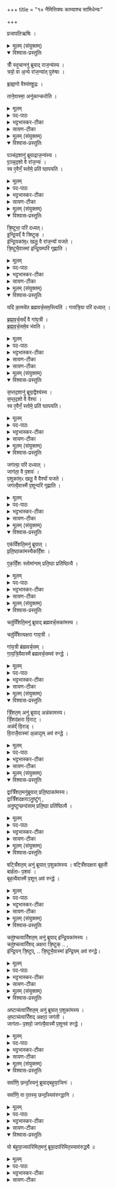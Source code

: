 +++
title = "१० नैमित्तिक्यः काम्याश्च सामिधेन्यः"

+++

प्रजापतिऋषिः ।


<details><summary>मूलम् (संयुक्तम्)</summary>

त्रीँ स्तृ॒चाननु॑ ब्रूयाद्राज॒न्य॑स्य॒ त्रयो॒ वा अ॒न्ये रा॑ज॒न्या॑त्पुरु॑षा ब्राह्म॒णो वैश्य॑श्शू॒द्रस्ताने॒वास्मा॒ अनु॑कान्करोति
</details>

<details open><summary>विश्वास-प्रस्तुतिः</summary>

त्रीँ स्तृ॒चाननु॑ ब्रूयाद् राज॒न्य॑स्य ।  
त्रयो॒ वा अ॒न्ये रा॑ज॒न्या॑त् पुरु॑षाः ।  

ब्रा॒ह्म॒णो वैश्य॑श्शू॒द्रः ।

ताने॒वास्मा॒ अनु॑कान्करोति ।  
</details>

<details><summary>मूलम्</summary>

त्रीँ स्तृ॒चाननु॑ ब्रूयाद् राज॒न्य॑स्य ।  

त्रयो॒ वा अ॒न्ये  रा॑ज॒न्या॑त्  पुरु॑षाः।  

ब्रा॒ह्म॒णो वैश्य॑श्शू॒द्रः ।

ताने॒वास्मा॒ अनु॑कान्करोति ।  
</details>


<details><summary>पद-पाठः</summary>

त्रीन् । तृ॒चान् । अन्विति॑ । ब्रू॒या॒त् । रा॒ज॒न्य॑स्य ।  

त्रयः॑ । वै । अ॒न्ये । रा॒ज॒न्या॑त् । पुरु॑षाः ।   

ब्रा॒ह्म॒णः । वैश्यः॑ । शू॒द्रः ।   

तान् । ए॒व । अ॒स्मै॒ । अनु॑का॒नित्यनु॑-का॒न् । क॒रो॒ति॒ ।
</details>

<details><summary>भट्टभास्कर-टीका</summary>

1पुनरपि सामिधेनीरेवाधिकृत्योच्यते - **त्रींस्तृचानिति ॥** 
नवेत्यवचनादावृत्तौ एव नवर्चः । आद्यास्तिस्रः तिसृभिरुक्ता इत्येके । त्रित्वान्वयात् ब्राह्मणादीन् अस्यानुकान् कमितॄन् करोति । 'अनुकाभिक' इति निपात्यते ॥
</details>

<details><summary>सायण-टीका</summary>

तत्र राजन्यं निमित्तीकृत्य विधत्ते-   **त्री ँ स्तृचानिति।**  
प्र वो वाजा इत्येका त्रिरावृत्तत्वात् ( त्ता)।   
अग्न आयाहीत्येकस्तृचः। त्वं वरुण इत्येका परिधानीया त्रिरावृत्ता। एवं त्रयस्तृचाः।  
तेन तृचानां त्रित्वेन राजन्यव्यतिरिक्तान्ब्राह्मणादींस्त्रीन्वर्णान्राजन्यस्यानुकूलान्करोति।
</details>

<details><summary>मूलम् (संयुक्तम्)</summary>

पञ्च॑द॒शानु॑ ब्रूयाद्राज॒न्य॑स्य पञ्चद॒शो वै रा॑ज॒न्य॑स्स्व ए॒वैनँ॒ स्तोमे॒ प्रति॑ ष्ठापयति
</details>

<details open><summary>विश्वास-प्रस्तुतिः</summary>

पञ्च॑द॒शानु॑ ब्रूयाद्राज॒न्य॑स्य ।  
प॒ञ्च॒द॒शो वै रा॑ज॒न्यः॑ ।  
स्व ए॒वैनँ॒ स्तोमे॒ प्रति॑ ष्ठापयति ।  
</details>

<details><summary>मूलम्</summary>

पञ्च॑द॒शानु॑ ब्रूयाद्राज॒न्य॑स्य ।  
प॒ञ्च॒द॒शो वै रा॑ज॒न्यः॑ ।  
स्व ए॒वैनँ॒ स्तोमे॒ प्रति॑ ष्ठापयति ।  
</details>

<details><summary>पद-पाठः</summary>

पञ्च॑द॒शेति॒ पञ्च॑-द॒श॒ । अन्विति॑ । ब्रू॒या॒त् । रा॒ज॒न्य॑स्य ।  
प॒ञ्च॒द॒श इति॑ पञ्च-द॒शः । वै । रा॒ज॒न्यः॑ ।  
स्वे । ए॒व । ए॒न॒म् । स्तोमे॑ । प्रतीति॑ । स्था॒प॒य॒ति॒ ।
</details>

<details><summary>भट्टभास्कर-टीका</summary>

2पञ्चदशो वा इति ॥ प्रजापतेरुरोबाहुप्रभवत्वाद्द्वयोः । पूर्वेण सहास्य विकल्पः ॥
</details>

<details><summary>सायण-टीका</summary>

पक्षान्तरं विधत्ते-  **पञ्चादशानु ब्रूयादिति।** प्रजापतेरुरसो बाहुभ्यां च पञ्चदशस्तोमस्य राजन्यस्य चोत्पन्नत्वादसौ स्तोमो राजन्यस्य स्वकीयः । यद्यपि पञ्चदश सामिधेनीरन्वाहेति वर्णत्रयसाधारणवचनेनैवायं पक्षः प्राप्तस्तथाऽपि त्रीँ स्तृचानित्यनेन विशेषवचननेन नित्यबाधप्राप्तौ विकल्पार्थं पञ्चदशेति प्रतिप्रसवो विधीयते। 
</details>

<details><summary>मूलम् (संयुक्तम्)</summary>

त्रि॒ष्टुभा॒ परि॑ दध्यादिन्द्रि॒यव्ँ वै त्रि॒ष्टुगि॑न्द्रि॒यका॑म॒ᳵ खलु॒ वै रा॑ज॒न्यो॑ यजते त्रि॒ष्टुभै॒वास्मा॑ इन्द्रि॒यम्परि॑ गृह्णाति 
</details>

<details open><summary>विश्वास-प्रस्तुतिः</summary>

त्रि॒ष्टुभा॒ परि॑ दध्यत्।  
इ॒न्द्रि॒यव्ँ वै त्रिष्टुक् ।  
इ॑न्द्रि॒यका॑म॒ᳵ खलु॒ वै रा॑ज॒न्यो॑ यजते ।  
त्रि॒ष्टुभै॒वास्मा॑ इन्द्रि॒यम्परि॑ गृह्णाति ।  

</details>

<details><summary>मूलम्</summary>

त्रि॒ष्टुभा॒ परि॑ दध्यत्।  
इ॒न्द्रि॒यव्ँ वै त्रिष्टुक् ।  
इ॑न्द्रि॒यका॑म॒ᳵ खलु॒ वै रा॑ज॒न्यो॑ यजते ।  
त्रि॒ष्टुभै॒वास्मा॑ इन्द्रि॒यम्परि॑ गृह्णाति ।  

</details>

<details><summary>पद-पाठः</summary>


त्रि॒ष्टुभा॑ । परीति॑ । द॒ध्या॒त् ।  
इ॒न्द्रि॒यम् । वै । त्रि॒ष्टुक् ।  
इ॒न्द्रि॒यका॑म॒ इती॑न्द्रि॒य-का॒मः॒ । खलु॑ । वै । रा॒ज॒न्यः॑ । य॒ज॒ते॒ ।  
त्रि॒ष्टुभा॑ । ए॒व । अ॒स्मै॒ । इ॒न्द्रि॒यम् । परीति॑ । गृ॒ह्णा॒ति॒ ।   

</details>


<details><summary>भट्टभास्कर-टीका</summary>

3त्रिष्टुभेति ॥ 'र्त्वं वरुण उत' इति ।  
**इन्द्रिर्यं वा इति ।** तद्धेतुत्त्वात्ताच्छब्द्यम् ॥
</details>

<details><summary>सायण-टीका</summary>

त्वं वरुण इत्येतां परिधानीयां विधत्ते—  **त्रिष्टुभा परीति।**   
त्रिष्टुभ इन्द्रेण सहोत्पन्नत्वात्तत्संबन्धीन्द्रियरूपत्वम्। राजन्यस्य युयुत्सत्वादिन्द्रियसामर्थ्यकामः।  

राजन्यस्य नित्यां परिधानीयां विधाय काम्यां विधत्ते—  
**यदि कामयेतेति।**
</details>

<details><summary>मूलम् (संयुक्तम्)</summary>

यदि॑ का॒मये॑त [57]  ब्र॒ह्म॒व॒र्च॒सम॒स्त्विति॑  गायत्रि॒या परि॑ दध्याद्ब्रह्मवर्च॒सव्ँ वै गा॑य॒त्री ब्र॑ह्मवर्च॒समे॒व भ॑वति
</details>

<details open><summary>विश्वास-प्रस्तुतिः</summary>


यदि॑ का॒मये॑त ब्रह्मवर्च॒सम॒स्त्विति॑ ।
गायत्रि॒या परि॑ दध्यात् ।  

ब्र॒ह्म॒व॒र्च॒सव्ँ वै  गा॑य॒त्री ।  
ब्र॒ह्म॒व॒र्च॒समे॒व भ॑वति ।  
</details>

<details><summary>मूलम्</summary>

यदि॑ का॒मये॑त ब्रह्मवर्च॒सम॒स्त्विति॑ ।
गायत्रि॒या परि॑ दध्यात् ।  

ब्र॒ह्म॒व॒र्च॒सव्ँ वै  गा॑य॒त्री ।  
ब्र॒ह्म॒व॒र्च॒समे॒व भ॑वति ।  
</details>


<details><summary>पद-पाठः</summary>

यदि॑ । का॒मये॑त । ब्र॒ह्म॒व॒र्च॒समिति॑ ब्रह्म-व॒र्च॒सम् । अ॒स्तु॒ । इति॑ ।   
गा॒य॒त्रि॒या । परीति॑ । द॒ध्या॒त् ।

ब्र॒ह्म॒व॒र्च॒समिति॑ ब्रह्म-व॒र्च॒सम् । वै । गा॒य॒त्री ।  
ब्र॒ह्म॒व॒र्च॒समिति॑ ब्रह्म-व॒र्च॒सम् । ए॒व । भ॒व॒ति॒ ।
</details>

<details><summary>भट्टभास्कर-टीका</summary>

4गायत्रियेति ॥ 'आजुहोत' इत्येतया । 'पृथुपाजाः' 'तंसबाधः' इत्येते धाय्यास्थाने निधेये ॥
</details>

<details><summary>सायण-टीका</summary>

राजन्यस्य नित्यां परिधानीयां विधाय काम्यां विधत्ते—  **यदि कामयेतेति।**
</details>

<details><summary>सायण-टीका</summary>

आजुहोत दुवस्यतेत्येषा गायत्री। तत्सवितुरित्यस्या गायत्र्या उपदेशेन ब्रह्मवर्चसनिष्पत्तेस्तस्य गायत्रीरूपत्वम्।  
</details>

<details><summary>मूलम् (संयुक्तम्)</summary>

स॒प्तद॒शानु॑ ब्रूया॒द्वैश्य॑स्य सप्तद॒शो वै वैश्य॒स्स्व ए॒वैनँ॒ स्तोमे॒ प्रति॑ ष्ठापयति
</details>

<details open><summary>विश्वास-प्रस्तुतिः</summary>


स॒प्तद॒शानु॑ ब्रूया॒द्वैश्य॑स्य ।  
स॒प्त॒द॒शो वै वैश्यः॑ ।  
स्व ए॒वैनँ॒ स्तोमे॒ प्रति॑ ष्ठापयति।
</details>

<details><summary>मूलम्</summary>
 
स॒प्तद॒शानु॑ ब्रूया॒द्वैश्य॑स्य ।  
स॒प्त॒द॒शो वै वैश्यः॑ । 
स्व ए॒वैनँ॒ स्तोमे॒ प्रति॑ ष्ठापयति।
</details>


<details><summary>पद-पाठः</summary>

स॒प्तद॒शेति॑ स॒प्त-द॒श॒ । अन्विति॑ । ब्रू॒या॒त् । वैश्य॑स्य ।
स॒प्त॒द॒श इति॑ सप्त-द॒शः । वै । वैश्यः॑ ।  
स्वे । ए॒व । ए॒न॒म् । स्तोमे॑ । प्रतीति॑ । स्था॒प॒य॒ति॒ ।
</details>

<details><summary>भट्टभास्कर-टीका</summary>

5सप्तदशेति ॥ द्वयोरपि मध्यदेशप्रभवत्वात् प्रजापतेः ।
</details>

<details><summary>सायण-टीका</summary>

वैश्यं निमित्तीकृत्य विधत्ते—  **सप्तदशानु ब्रूयादिति।**  
“समिध्यमानो अध्वरे” “समिद्धो अग्नआहुत” इत्यनयोर्मध्ये “पृथुपाजा मर्त्यः” “तँ सबाधो यतस्रुचः” इत्येतयोर्धाय्ययोः प्रक्षेपेण सप्तदशसंख्यानिष्पत्तिः। प्रजापतेर्मध्यदेशात्सप्तदशस्तोमवैश्ययोरुत्पन्नत्वात्सप्तदशस्तोमस्तदीयः। 
</details>

<details><summary>मूलम् (संयुक्तम्)</summary>

जग॑त्या॒ परि॑ दध्या॒ज्जाग॑ता॒ वै प॒शवᳶ॑ प॒शुका॑म॒ᳵ खलु॒ वै वैश्यो॑ यजते॒ जग॑त्यै॒वास्मै॑ प॒शून्परि॑ गृह्णाति
</details>

<details open><summary>विश्वास-प्रस्तुतिः</summary>

जग॑त्या॒ परि॑ दध्यात् ।   
जाग॑ता॒ वै प॒शवः॑  ।  
प॒शुका॑म॒ᳵ खलु॒ वै वैश्यो॑ यजते ।  
जग॑त्यै॒वास्मै॑ प॒शून्परि॑ गृह्णाति ।  
</details>

<details><summary>मूलम्</summary>

जग॑त्या॒ परि॑ दध्यात् ।   
जाग॑ता॒ वै प॒शवः॑  ।  
प॒शुका॑म॒ᳵ खलु॒ वै वैश्यो॑ यजते ।  
जग॑त्यै॒वास्मै॑ प॒शून्परि॑ गृह्णाति ।  
</details>

<details><summary>पद-पाठः</summary>

जग॑त्या । परीति॑ । द॒ध्या॒त् ।  
जाग॑ताः । वै । प॒शवः॑ ।  
प॒शुका॑म॒ इति॑ प॒शु-का॒मः॒ । खलु॑ । वै । वैश्यः॑ । य॒ज॒ते॒ ।   
जग॑त्या । ए॒व । अ॒स्मै॒ । प॒शून् । परीति॑ । गृ॒ह्णा॒ति॒ ।  
</details>

<details><summary>भट्टभास्कर-टीका</summary>

जगत्येति । 'जनस्य गोपाः' इत्येतया, जगतीशब्द उत्सादिः ॥
</details>

<details><summary>सायण-टीका</summary>

वैश्यस्य समिध्यमानो अमृतस्य राजसीत्येतां परिधानीयां विधत्ते-  **जगत्या परीति।** 
जगत्यनुष्ठानलब्धत्वात्पशूनां जागतत्वम्। वैश्यस्य क्षीरदध्यादिविक्रयाय पशुकामत्वं प्रसिद्धम्। 
</details>

<details><summary>मूलम् (संयुक्तम्)</summary>

एक॑विँशति॒मनु॑ ब्रूयात्प्रति॒ष्ठाका॑मस्यैकविँ॒शस्स्तोमा॑नाम्प्रति॒ष्ठा प्रति॑ष्ठित्यै [58]  
</details>

<details open><summary>विश्वास-प्रस्तुतिः</summary>

एक॑विँशति॒मनु॑ ब्रूयात् ।  
प्र॒ति॒ष्ठाका॑मस्यैकविँ॒शः ।   

ए॒क॒विँ॒शः स्तोमा॑नाम् प्रति॒ष्ठा प्रति॑ष्ठित्यै । 
</details>

<details><summary>मूलम्</summary>

एक॑विँशति॒मनु॑ ब्रूयात् ।  
प्र॒ति॒ष्ठाका॑मस्य ।

ए॒क॒विँ॒शः स्तोमा॑नाम्प्रति॒ष्ठा प्रति॑ष्ठित्यै ।     
</details>

<details><summary>पद-पाठः</summary>

एक॑विँशति॒मित्येक॑-विँ॒श॒ति॒म् । अन्विति॑ । ब्रू॒या॒त् ।  
प्र॒ति॒ष्ठाका॑म॒स्येति॑ प्रति॒ष्ठा-का॒म॒स्य॒ ।

ए॒क॒विँ॒श इत्ये॑क-विँ॒शः । स्तोमा॑नाम् । प्र॒ति॒ष्ठेति॑ प्रति-स्था । प्रति॑ष्ठित्या॒ इति॒ प्रति॑-स्थि॒त्यै॒ ।
</details>


<details><summary>भट्टभास्कर-टीका</summary>

6एकविंशतिमिति ॥ पञ्चदशत्वान्वयात्  प्रथमोत्तमावृत्तिवत् एतासामेवावृत्त्या एकविंशत्याद्यभिमतसङ्ख्यापूरणमिति केचित् ।  

'युक्ष्वा हि' इत्यादि नव सामिधेनीति केचित् ।   

**स्तोमानां प्रतिष्ठेति ।** त्रिवृत्पञ्चदशसप्तदशानां प्रधानस्तोमानां, तत्र अनुगतत्वात् ॥
</details>

<details><summary>सायण-टीका</summary>

नैमित्तिकीं विधाय काम्यां विधत्ते— **एकवि ँ शतिमिति।**
अत्र संख्यापूरणं संप्रदायविद्भिरेवमुक्तम् –  

एकाविंशत्यादिषु प्रथमाया उत्तरे द्वे ईडे अग्निमित्यादिके। अथाग्न आयाहीत्यादि।   

अथ त्वामग्ने पुष्करादधि इति त्रयस्तृचाः।  
अग्निमग्निमित्येकादश। पृथु पाजा इत्यष्टौ। अष्टाचत्वारिंशत्यक्षरस्य दाशतय्यास्तिस्र आगमयितव्याः। एकविंशत्यादिषु कार्येषु एतासां यथार्थमागम इति।   

अस्यायमर्थः— यदा सामिधेनीबुद्धिरपेक्षिता तदाऽऽभ्नातायाः प्र वो वाजा इत्यस्या उपरीडे अग्निमित्यादिकं द्वयं प्रक्षेपणीयम्। तत ऊर्ध्वम् अग्न आयाहीत्यादिकं यथाम्नातं पठितम्। तत्र समिध्यमानसमिद्धवत्योर्मध्ये त्वामग्नइत्यादिका उदाहृताः प्रक्षेपणीयाः। यावतीनां प्रक्षेपेण संख्या पूर्यते तत्प्रमाणवतीनां प्रक्षेप इति।   

मीमांसकास्तु *धाय्यासंज्ञकानामेव समिध्यमानसमिद्धवत्योर्मध्ये प्रक्षेपः। इतरानां त्वन्ते प्रक्षेपमाहुः। तत्रापि परिधानीयाया उत्तमायाः प्रागेवेत्ययं विशेषो द्रष्टव्यः। त्रिवृत्पञ्चदशसप्तदशानां संख्या चतुर्थ एकविंशस्तोमेऽन्तर्भूतेति स स्तोमः इतरेषां **स्तोमानां प्रतिष्ठा**।   

_______________  
* अत्र ख. पुस्तके याज्यासंज्ञकानामिति पाठान्तरम्।
</details>

<details><summary>मूलम् (संयुक्तम्)</summary>

चतु॑र्विँशति॒मनु॑ ब्रूयाद्ब्रह्मवर्च॒सका॑मस्य॒ चतु॑र्विँशत्यक्षरा गाय॒त्री गा॑य॒त्री ब्र॑ह्मवर्च॒सङ्गायत्रि॒यैवास्मै॑ ब्रह्मवर्च॒समव॑ रुन्द्धे
</details>

<details open><summary>विश्वास-प्रस्तुतिः</summary>

चतु॑र्विँशति॒मनु॑ ब्रूयाद् ब्रह्मवर्च॒सका॑मस्य ।  

चतु॑र्विँशत्यक्षरा गाय॒त्री ।  

गा॑य॒त्री ब्र॑ह्मवर्च॒सम्  ।  
गा॒य॒त्रि॒यैवास्मै॑ ब्रह्मवर्च॒समव॑ रुन्द्धे ।
</details>

<details><summary>मूलम्</summary>

चतु॑र्विँशति॒मनु॑ ब्रूयाद् ब्रह्मवर्च॒सका॑मस्य ।  

चतु॑र्विँशत्यक्षरा गाय॒त्री ।  

गा॑य॒त्री ब्र॑ह्मवर्च॒सम् ।  
गा॒य॒त्रि॒यैवास्मै॑ ब्रह्मवर्च॒समव॑ रुन्द्धे ।
</details>

<details><summary>पद-पाठः</summary>

चतु॑र्विँशति॒मिति॒ चतुः॑-विँ॒श॒ति॒म् । अन्विति॑ । ब्रू॒या॒त् ।   
ब्र॒ह्म॒व॒र्च॒सका॑म॒स्येति॑ ब्रह्मवर्च॒स-का॒म॒स्य॒ ।
चतु॑र्विँशत्यक्ष॒रेति॒ चतु॑र्विँशति-अ॒क्ष॒रा॒ । गा॒य॒त्री ।  

गा॒य॒त्री । ब्र॒ह्म॒व॒र्च॒समिति॑ ब्रह्म-व॒र्च॒सम् ।  

गा॒य॒त्रि॒या । ए॒व । अ॒स्मै॒ । ब्र॒ह्म॒व॒र्च॒समिति॑ ब्रह्म-व॒र्च॒सम् । अवेति॑ । रु॒न्द्धे॒ ।
</details>


<details><summary>भट्टभास्कर-टीका</summary>

7चतुर्विंशतिमित्यादि ॥ गतम् ॥
</details>

<details><summary>सायण-टीका</summary>

फलान्तराय विधत्ते—  **चतुर्वि ँ शतिमिति।** 
</details>

<details><summary>मूलम् (संयुक्तम्)</summary>

त्रिँ॒शत॒मनु॑ ब्रूया॒दन्न॑कामस्य त्रिँ॒शद॑क्षरा वि॒राडन्न॑व्ँवि॒राड्वि॒राजै॒वास्मा॑ अ॒न्नाद्य॒मव॑ रुन्द्धे
</details>

<details open><summary>विश्वास-प्रस्तुतिः</summary>

त्रिँ॒शत॒म् अनु॑ ब्रूयाद्  अन्न॑कामस्य।  
त्रिँ॒शद॑क्षरा वि॒राट् ।  
अन्न॑व्ँ वि॒राड् ।  
वि॒राजै॒वास्मा॑ अ॒न्नाद्य॒म् अव॑ रुन्द्धे ।  
</details>

<details><summary>मूलम्</summary>

त्रिँ॒शत॒म् अनु॑ ब्रूयाद् अन्न॑कामस्य ।  
त्रिँ॒शद॑क्षरा वि॒राट् ।   
अन्न॑व्ँ वि॒राड्  । 
वि॒राजै॒वास्मा॑ अ॒न्नाद्य॒मव॑ रुन्द्धे ।  
</details>

<details><summary>पद-पाठः</summary>

त्रिँ॒शत॑म् । अन्विति॑ । ब्रू॒या॒त् । अन्न॑काम॒स्येत्यन्न॑-का॒म॒स्य॒ ।
त्रिँ॒शद॑क्ष॒रेति॑ त्रिँ॒शत्-अ॒क्ष॒रा॒ । वि॒राडिति॑ वि-राट् ।  

अन्न॑म् । वि॒राडिति॑ वि-राट् ।  
वि॒राजेति॑ वि-राजा॑ । ए॒व । अ॒स्मै॒ । अ॒न्नाद्य॒मित्य॑न्न-अद्य॑म् । अवेति॑ । रु॒न्द्धे॒ ।
</details>

<details><summary>भट्टभास्कर-टीका</summary>

8त्रिंशदक्षरा विराडिति ॥ त्रिभिः दशकैः विराडिति ॥
</details>

<details><summary>सायण-टीका</summary>

पुनरपि फलान्तराय विधत्ते—   **त्रि ँ शतमिति।** दशाक्षरैस्त्रिभिः पादैर्विराजस्त्रिंशदक्षरत्वम्। तच्छान्दोनुष्ठानेनान्नस्य लभ्यत्वात्तस्य च्छन्दसोऽन्नत्वम्। 
</details>

<details><summary>मूलम् (संयुक्तम्)</summary>

द्वात्रिँ॑शत॒मनु॑ब्रूयात्प्रति॒ष्ठाका॑मस्य॒ द्वात्रिँ॑शदक्षराऽनु॒ष्टु॑गनु॒ष्टुप्छन्द॑साम्प्रति॒ष्ठा प्रति॑ष्ठित्यै
 
</details>

<details open><summary>विश्वास-प्रस्तुतिः</summary>

द्वात्रिँ॑शत॒मनु॑ब्रूयात् प्रति॒ष्ठाका॑मस्य।  
द्वात्रिँ॑शदक्षराऽनु॒ष्टु॑ग् ,  
अनु॒ष्टुप्छन्द॑साम् प्रति॒ष्ठा प्रति॑ष्ठित्यै ।   
</details>

<details><summary>मूलम्</summary>

द्वात्रिँ॑शत॒मनु॑ब्रूयात् प्रति॒ष्ठाका॑मस्य।  
द्वात्रिँ॑शदक्षराऽनु॒ष्टु॑ग् ,  
अनु॒ष्टुप्छन्द॑साम् प्रति॒ष्ठा प्रति॑ष्ठित्यै ।   ।   
</details>


<details><summary>पद-पाठः</summary>

द्वात्रिँ॑शतम् । अन्विति॑ । ब्रू॒या॒त् । प्र॒ति॒ष्ठाका॑म॒स्येति॑ प्रति॒ष्ठा-का॒म॒स्य॒ । 

द्वात्रिँ॑शदक्ष॒रेति॒ द्वात्रिँ॑शत्-अ॒क्ष॒रा॒ । अ॒नु॒ष्टुगित्य॑नु-स्तुक् ।   

अ॒नु॒ष्टुबित्य॑नु-स्तुप् । छन्द॑साम् । प्र॒ति॒ष्ठेति॑ प्रति-स्था । प्रति॑ष्ठित्या॒ इति॒ प्रति॑-स्थि॒त्यै॒ । 
</details>

<details><summary>भट्टभास्कर-टीका</summary>

9छन्दसां प्रतिष्ठेति ॥ 'वाग्वा अनुष्टुप्' इति तस्याः सर्ववाङ्मयत्वात् ॥
</details>

<details><summary>सायण-टीका</summary>

पुनः फलान्तराय विधत्ते—   **द्वात्रि ँ शतमिति।**  

अन्यत्र वाग्वा अनुष्टुगिति श्रवणाद्वाग्रूपत्वमनुष्टुभः।  
वाचि सर्वेवां छन्दसामन्तर्भावादनुष्टुवितरच्छन्दसां प्रतिष्ठा।  
</details>

<details><summary>मूलम् (संयुक्तम्)</summary>

षट्त्रिँ॑शत॒मनु॑ ब्रूयात्प॒शुका॑मस्य॒ षट्त्रिँ॑शदक्षरा बृह॒ती बार्ह॑ताᳶ प॒शवो॑ बृह॒त्यैवास्मै॑ प॒शून् [59]  अव॑ रुन्द्धे  
</details>

<details open><summary>विश्वास-प्रस्तुतिः</summary>

षट्त्रिँ॑शत॒म् अनु॑ ब्रूयात् प॒शुका॑मस्य ।
षट्त्रिँ॑शदक्षरा बृह॒ती   
बार्ह॑ताᳶ प॒शवः॑ ।  
बृह॒त्यैवास्मै॑ प॒शून् अव॑ रुन्द्धे ।  
</details>

<details><summary>मूलम्</summary>

षट्त्रिँ॑शत॒मनु॑ ब्रूयात् प॒शुका॑मस्य ।
षट्त्रिँ॑शदक्षरा बृह॒ती   
बार्ह॑ताᳶ प॒शवः॑ ।  
बृह॒त्यैवास्मै॑ प॒शून् अव॑ रुन्द्धे । 
</details>


<details><summary>पद-पाठः</summary>

षट्त्रिँ॑शत॒मिति॒ षट्-त्रिँ॒श॒त॒म् । अन्विति॑ । ब्रू॒या॒त् । प॒शुका॑म॒स्येति॑ प॒शु-का॒म॒स्य॒ ।  
षट्त्रिँ॑शदक्ष॒रेति॒ षट्त्रिँ॑शत्-अ॒क्ष॒रा॒ । बृ॒ह॒ती । 
बार्ह॑ताः । प॒शवः॑ ।   
बृ॒ह॒त्या । ए॒व । अ॒स्मै॒ । प॒शून् । अवेति॑ । रु॒न्द्धे॒ ।
</details>

<details><summary>भट्टभास्कर-टीका</summary>

10बृहतीशब्दोऽप्युत्सादिः । वृहत्याः पशव्यत्वात् बार्हतत्वं पशूनाम् ॥
</details>

<details><summary>सायण-टीका</summary>

पुनः फलान्तराय विधत्ते—   **षट्त्रिँ शतमिति।** पशूनां बृहतीच्छन्दसोऽनुष्ठानेन लभ्यत्वाब्दार्हतत्वम्। 
</details>

<details><summary>मूलम् (संयुक्तम्)</summary>

चतु॑श्चत्वारिँशत॒मनु॑ ब्रूयादिन्द्रि॒यका॑मस्य॒ चतु॑श्चत्वारिँशदक्षरा त्रि॒ष्टुगि॑न्द्रि॒यन्त्रि॒ष्टुप्त्रि॒ष्टुभै॒वास्मा॑ इन्द्रि॒यमव॑ रुन्द्धे
</details>

<details open><summary>विश्वास-प्रस्तुतिः</summary>

चतु॑श्चत्वारिँशत॒म् अनु॑ ब्रूयाद् इन्द्रि॒यका॑मस्य ।  
चतु॑श्चत्वारिँशद् अक्षरा त्रि॒ष्टुक् .. ,  
इ॑न्द्रि॒यन् त्रि॒ष्टुप्,  ..
त्रि॒ष्टुभै॒वास्मा॑ इन्द्रि॒यम् अव॑ रुन्द्धे।
</details>

<details><summary>मूलम्</summary>

चतु॑श्चत्वारिँशत॒मनु॑ ब्रूयाद् इन्द्रि॒यका॑मस्य ।  
चतु॑श्चत्वारिँशदक्षरा त्रि॒ष्टुक् .. ,  
इ॑न्द्रि॒यन्त्रि॒ष्टुप्,  ..
त्रि॒ष्टुभै॒वास्मा॑ इन्द्रि॒यमव॑ रुन्द्धे।
</details>

<details><summary>पद-पाठः</summary>

चतु॑श्चत्वारिँशत॒मिति॒ चतुः॑-च॒त्वा॒रिँ॒श॒त॒म् । अन्विति॑ । ब्रू॒या॒त् । इ॒न्द्रि॒यका॑म॒स्येती॑न्द्रि॒य-का॒म॒स्य॒ ।  
चतु॑श्चत्वारिँशदक्ष॒रेति॒ चतु॑श्चत्वारिँशत्-अ॒क्ष॒रा॒ । त्रि॒ष्टुक् ।  
इ॒न्द्रि॒यम् । त्रि॒ष्टुप् । 
त्रि॒ष्टुभा॑ । ए॒व । अ॒स्मै॒ । इ॒न्द्रि॒यम् । अवेति॑ । रु॒न्द्धे॒ ।
</details>


<details><summary>भट्टभास्कर-टीका</summary>

11इन्द्रिर्यं त्रिष्टुबिति ॥ इन्द्रियत्रिष्टुभोस्समानप्रभवत्वात् ॥
</details>

<details><summary>सायण-टीका</summary>

फलान्तराय विधत्ते—   **चतुश्चत्वारि ँ शतमिति।**
</details>

<details><summary>मूलम् (संयुक्तम्)</summary>

अष्टाच॑त्वारिँशत॒मनु॑ ब्रूयात्प॒शुका॑मस्या॒ष्टाच॑त्वारिँशदक्षरा॒ जग॑ती॒ जाग॑ताᳶ प॒शवो॒ जग॑त्यै॒वास्मै॑ प॒शूनव॑ रुन्द्धे
</details>

<details open><summary>विश्वास-प्रस्तुतिः</summary>

अष्टाच॑त्वारिँशत॒म् अनु॑ ब्रूयात् प॒शुका॑मस्य ।    
अ॒ष्टाच॑त्वारिँशद् अक्षरा॒ जग॑ती ।  
जाग॑ताᳶ प॒शवो॒ जग॑त्यै॒वास्मै॑ प॒शूनव॑ रुन्द्धे ।  
</details>

<details><summary>मूलम्</summary>

अष्टाच॑त्वारिँशत॒मनु॑ ब्रूयात् प॒शुका॑मस्य ।    
अ॒ष्टाच॑त्वारिँशदक्षरा॒ जग॑ती ।  
जाग॑ताᳶ प॒शवो॒ जग॑त्यै॒वास्मै॑ प॒शूनव॑ रुन्द्धे ।  
</details>

<details><summary>पद-पाठः</summary>

अ॒ष्टाच॑त्वारिँशत॒मित्य॒ष्टा-च॒त्वा॒रिँ॒श॒त॒म् । अन्विति॑ । ब्रू॒या॒त् । प॒शुका॑म॒स्येति॑ प॒शु-का॒म॒स्य॒ ।  
अ॒ष्टाच॑त्वारिँशदक्ष॒रेत्य॒ष्टाच॑त्वारिँशत्-अ॒क्ष॒रा॒ । जग॑ती ।  
जाग॑ताः । प॒शवः॑ ।  
जग॑त्या । ए॒व । अ॒स्मै॒ । प॒शून् । अवेति॑ । रु॒न्द्धे॒ । 
</details>


<details><summary>भट्टभास्कर-टीका</summary>

12जगत्या इति ॥ जगत्याः पशव्यत्वात् ॥
</details>

<details><summary>सायण-टीका</summary>

पुनः फलान्तराय विधत्ते-   **अष्टाचत्वारि ँ शतमिति।** 
</details>

<details><summary>मूलम् (संयुक्तम्)</summary>

सर्वा॑णि॒ छन्दाँ॒स्यनु॑ ब्रूयाद्बहुया॒जिन॒स्सर्वा॑णि॒ वा ए॒तस्य॒ छन्दाँ॒स्यव॑रुन्द्धानि॒ यो ब॑हुया॒ज्यप॑रिमित॒मनु॑ ब्रूया॒दप॑रिमित॒स्याव॑रुद्ध्यै ॥ [60]  
</details>

<details open><summary>विश्वास-प्रस्तुतिः</summary>

सर्वा॑णि॒ छन्दाँ॒स्यनु॑ ब्रूयाद्बहुया॒जिनः॑ ।   

सर्वा॑णि॒ वा ए॒तस्य॒ छन्दाँ॒स्यव॑रुन्द्धानि ।  
</details>

<details><summary>मूलम्</summary>

सर्वा॑णि॒ छन्दाँ॒स्यनु॑ ब्रूयाद्बहुया॒जिनः॑ ।   

सर्वा॑णि॒ वा ए॒तस्य॒ छन्दाँ॒स्यव॑रुन्द्धानि ।  
</details>


<details><summary>पद-पाठः</summary>

सर्वा॑णि । छन्दाँ॑सि । अन्विति॑ । ब्रू॒या॒त् । ब॒हु॒या॒जिन॒ इति॑ बहु-या॒जिनः॑ ।  

सर्वा॑णि । वै । ए॒तस्य॑ । छन्दाँ॑सि । अव॑रुद्धा॒नीत्यव॑-रु॒द्धा॒नि॒ । 
</details>

<details><summary>भट्टभास्कर-टीका</summary>

13बहुयाजिन इति ॥ सोमयाजी बहूयाजी, तस्य सर्वाणि गायत्र्यादीनि जगत्यन्तानि छन्दांस्यवरुद्धानि ।
</details>

<details><summary>सायण-टीका</summary>

सोमयाजिनमधिकृत्य विधत्ते—   **सर्वाणि छन्दा ँ सीति।** 

बहुभिदर्क्षिणीयादिभिरिष्टिभिरग्नीषोमीयादिपशुभिरैन्द्रवायवादिग्रहैश्च यजत इति बहुयाजी। एतस्य बहुयाजिनः सवनत्रयेगायत्र्युष्णिगनुष्टुब्जगतीरूपाणि सर्वाणि च्छन्दांस्यवरुद्धानि भवन्ति। तस्मात्सोमयाजी यदा दर्शपूर्णमासावनुतिष्ठति तदा तस्य त्रीणि च्छन्दांस्यनुब्रुयात्।  
‘समिध्यमानः प्रथमोऽनुधर्मः’ इत्येषा त्रिष्टुप्। ‘त्वामग्ने प्र दिव आहुतं घृतेन’ इत्येषा जगती। एतदुभयं समिद्धवत्याः पूर्वं पठनीयम्।   
</details>

<details open><summary>विश्वास-प्रस्तुतिः</summary>

यो ब॑हुया॒ज्यप॑रिमित॒मनु॑ ब्रूया॒दप॑रिमित॒स्याव॑रुद्ध्यै ॥
</details>

<details><summary>मूलम्</summary>

यो ब॑हुया॒ज्यप॑रिमित॒मनु॑ ब्रूया॒दप॑रिमित॒स्याव॑रुद्ध्यै ॥
</details>

<details><summary>पद-पाठः</summary>

यः । ब॒हु॒या॒जीति॑ बहु-या॒जी । अप॑रिमित॒मित्यप॑रि-मि॒त॒म् । अन्विति॑ । ब्रू॒या॒त् ।   
अप॑रिमित॒स्येत्यप॑रि-मि॒त॒स्य॒ । अव॑रुद्ध्या॒ इत्यव॑-रु॒द्ध्यै॒ ॥ 
</details>

<details><summary>भट्टभास्कर-टीका</summary>

अपरिमितमिति । नवाद्यष्टाचत्वारिंशदन्तोक्तसङ्ख्यापरिच्छेदरहितं अपरिच्छिन्नस्य फलस्याप्यै भवति ॥

इति द्वितीये पञ्चमे दशमोऽनुवाकः ॥
</details>

<details><summary>सायण-टीका</summary>

तस्य सोमयाजिनस्त्री ँ स्तृचानित्यनुवाकेऽष्टाचत्वारि ँशतमनुब्रुयादित्यन्तेयः संख्याविशेषस्तत्र स्वेच्छैव नियामिका, न तु वाचनिको नियमोऽस्तीत्येतद्विधत्ते-   **अपरिमितमिति।**  अपरिमितस्याधिकस्य फलस्येत्यर्थः। 

इति द्वितीये पञ्चमे दशमोऽनुवाकः ॥
</details>
